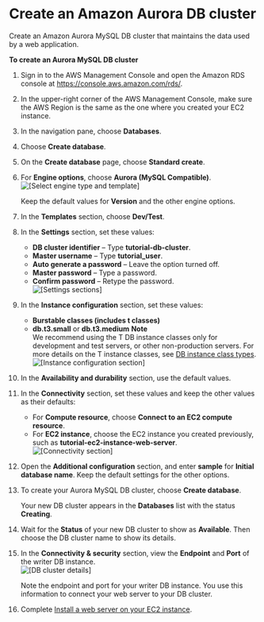 # Create an Amazon Aurora DB cluster<a name="CHAP_Tutorials.WebServerDB.CreateDBCluster"></a>

Create an Amazon Aurora MySQL DB cluster that maintains the data used by a web application\.

**To create an Aurora MySQL DB cluster**

1. Sign in to the AWS Management Console and open the Amazon RDS console at [https://console\.aws\.amazon\.com/rds/](https://console.aws.amazon.com/rds/)\.

1. In the upper\-right corner of the AWS Management Console, make sure the AWS Region is the same as the one where you created your EC2 instance\.

1. In the navigation pane, choose **Databases**\.

1. Choose **Create database**\.

1. On the **Create database** page, choose **Standard create**\.

1. For **Engine options**, choose **Aurora \(MySQL Compatible\)**\.  
![\[Select engine type and template\]](http://docs.aws.amazon.com/AmazonRDS/latest/AuroraUserGuide/images/aurora-engine-options-mysql.png)

   Keep the default values for **Version** and the other engine options\.

1. In the **Templates** section, choose **Dev/Test**\.

1. In the **Settings** section, set these values:
   + **DB cluster identifier** – Type **tutorial\-db\-cluster**\.
   + **Master username** – Type **tutorial\_user**\.
   + **Auto generate a password** – Leave the option turned off\.
   + **Master password** – Type a password\.
   + **Confirm password** – Retype the password\.  
![\[Settings sections\]](http://docs.aws.amazon.com/AmazonRDS/latest/AuroraUserGuide/images/Tutorial_WebServer_Settings-Aurora.png)

1. In the **Instance configuration** section, set these values:
   + **Burstable classes \(includes t classes\)**
   + **db\.t3\.small** or **db\.t3\.medium**
**Note**  
We recommend using the T DB instance classes only for development and test servers, or other non\-production servers\. For more details on the T instance classes, see [DB instance class types](Concepts.DBInstanceClass.md#Concepts.DBInstanceClass.Types)\.  
![\[Instance configuration section\]](http://docs.aws.amazon.com/AmazonRDS/latest/AuroraUserGuide/images/Tutorial_WebServer_DB_instance_small_aurora.png)

1. In the **Availability and durability** section, use the default values\.

1. In the **Connectivity** section, set these values and keep the other values as their defaults:
   + For **Compute resource**, choose **Connect to an EC2 compute resource**\.
   + For **EC2 instance**, choose the EC2 instance you created previously, such as **tutorial\-ec2\-instance\-web\-server**\.  
![\[Connectivity section\]](http://docs.aws.amazon.com/AmazonRDS/latest/AuroraUserGuide/images/Tutorial_WebServer_Connectivity.png)

1. Open the **Additional configuration** section, and enter **sample** for **Initial database name**\. Keep the default settings for the other options\.

1. To create your Aurora MySQL DB cluster, choose **Create database**\.

   Your new DB cluster appears in the **Databases** list with the status **Creating**\.

1. Wait for the **Status** of your new DB cluster to show as **Available**\. Then choose the DB cluster name to show its details\.

1. In the **Connectivity & security** section, view the **Endpoint** and **Port** of the writer DB instance\.  
![\[DB cluster details\]](http://docs.aws.amazon.com/AmazonRDS/latest/AuroraUserGuide/images/Tutorial_WebServer_Endpoint_Port_Aurora.png)

   Note the endpoint and port for your writer DB instance\. You use this information to connect your web server to your DB cluster\.

1. Complete [Install a web server on your EC2 instance](CHAP_Tutorials.WebServerDB.CreateWebServer.md)\.